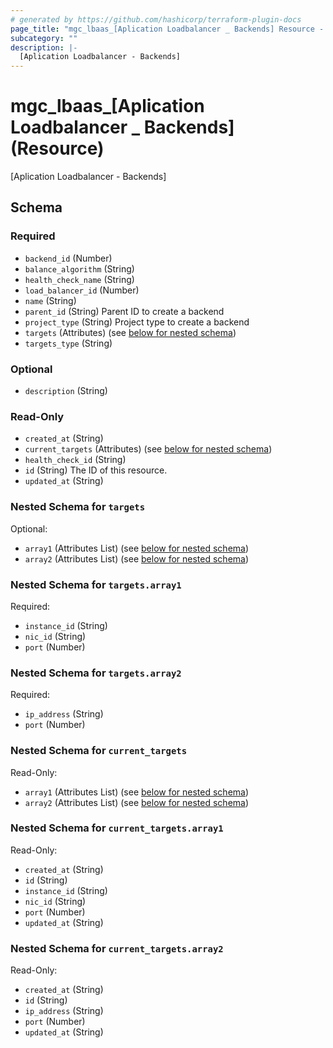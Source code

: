 ```yaml
---
# generated by https://github.com/hashicorp/terraform-plugin-docs
page_title: "mgc_lbaas_[Aplication Loadbalancer _ Backends] Resource - terraform-provider-mgc"
subcategory: ""
description: |-
  [Aplication Loadbalancer - Backends]
---
```


# mgc_lbaas_[Aplication Loadbalancer _ Backends] (Resource)

[Aplication Loadbalancer - Backends]



<!-- schema generated by tfplugindocs -->
## Schema

### Required

- `backend_id` (Number)
- `balance_algorithm` (String)
- `health_check_name` (String)
- `load_balancer_id` (Number)
- `name` (String)
- `parent_id` (String) Parent ID to create a backend
- `project_type` (String) Project type to create a backend
- `targets` (Attributes) (see [below for nested schema](#nestedatt--targets))
- `targets_type` (String)

### Optional

- `description` (String)

### Read-Only

- `created_at` (String)
- `current_targets` (Attributes) (see [below for nested schema](#nestedatt--current_targets))
- `health_check_id` (String)
- `id` (String) The ID of this resource.
- `updated_at` (String)

<a id="nestedatt--targets"></a>
### Nested Schema for `targets`

Optional:

- `array1` (Attributes List) (see [below for nested schema](#nestedatt--targets--array1))
- `array2` (Attributes List) (see [below for nested schema](#nestedatt--targets--array2))

<a id="nestedatt--targets--array1"></a>
### Nested Schema for `targets.array1`

Required:

- `instance_id` (String)
- `nic_id` (String)
- `port` (Number)


<a id="nestedatt--targets--array2"></a>
### Nested Schema for `targets.array2`

Required:

- `ip_address` (String)
- `port` (Number)



<a id="nestedatt--current_targets"></a>
### Nested Schema for `current_targets`

Read-Only:

- `array1` (Attributes List) (see [below for nested schema](#nestedatt--current_targets--array1))
- `array2` (Attributes List) (see [below for nested schema](#nestedatt--current_targets--array2))

<a id="nestedatt--current_targets--array1"></a>
### Nested Schema for `current_targets.array1`

Read-Only:

- `created_at` (String)
- `id` (String)
- `instance_id` (String)
- `nic_id` (String)
- `port` (Number)
- `updated_at` (String)


<a id="nestedatt--current_targets--array2"></a>
### Nested Schema for `current_targets.array2`

Read-Only:

- `created_at` (String)
- `id` (String)
- `ip_address` (String)
- `port` (Number)
- `updated_at` (String)
